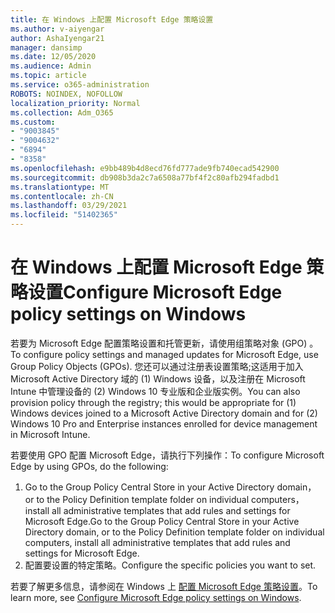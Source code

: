 ```yaml
---
title: 在 Windows 上配置 Microsoft Edge 策略设置
ms.author: v-aiyengar
author: AshaIyengar21
manager: dansimp
ms.date: 12/05/2020
ms.audience: Admin
ms.topic: article
ms.service: o365-administration
ROBOTS: NOINDEX, NOFOLLOW
localization_priority: Normal
ms.collection: Adm_O365
ms.custom:
- "9003845"
- "9004632"
- "6894"
- "8358"
ms.openlocfilehash: e9bb489b4d8ecd76fd777ade9fb740ecad542900
ms.sourcegitcommit: db908b3da2c7a6508a77bf4f2c80afb294fadbd1
ms.translationtype: MT
ms.contentlocale: zh-CN
ms.lasthandoff: 03/29/2021
ms.locfileid: "51402365"
---
```

# <a name="configure-microsoft-edge-policy-settings-on-windows"></a><span data-ttu-id="9c6e7-102">在 Windows 上配置 Microsoft Edge 策略设置</span><span class="sxs-lookup"><span data-stu-id="9c6e7-102">Configure Microsoft Edge policy settings on Windows</span></span>

<span data-ttu-id="9c6e7-103">若要为 Microsoft Edge 配置策略设置和托管更新，请使用组策略对象 (GPO) 。</span><span class="sxs-lookup"><span data-stu-id="9c6e7-103">To configure policy settings and managed updates for Microsoft Edge, use Group Policy Objects (GPOs).</span></span> <span data-ttu-id="9c6e7-104">您还可以通过注册表设置策略;这适用于加入 Microsoft Active Directory 域的 (1) Windows 设备，以及注册在 Microsoft Intune 中管理设备的 (2) Windows 10 专业版和企业版实例。</span><span class="sxs-lookup"><span data-stu-id="9c6e7-104">You can also provision policy through the registry; this would be appropriate for (1) Windows devices joined to a Microsoft Active Directory domain and for (2) Windows 10 Pro and Enterprise instances enrolled for device management in Microsoft Intune.</span></span>

<span data-ttu-id="9c6e7-105">若要使用 GPO 配置 Microsoft Edge，请执行下列操作：</span><span class="sxs-lookup"><span data-stu-id="9c6e7-105">To configure Microsoft Edge by using GPOs, do the following:</span></span>

1. <span data-ttu-id="9c6e7-106">Go to the Group Policy Central Store in your Active Directory domain， or to the Policy Definition template folder on individual computers， install all administrative templates that add rules and settings for Microsoft Edge.</span><span class="sxs-lookup"><span data-stu-id="9c6e7-106">Go to the Group Policy Central Store in your Active Directory domain, or to the Policy Definition template folder on individual computers, install all administrative templates that add rules and settings for Microsoft Edge.</span></span>
2. <span data-ttu-id="9c6e7-107">配置要设置的特定策略。</span><span class="sxs-lookup"><span data-stu-id="9c6e7-107">Configure the specific policies you want to set.</span></span>

<span data-ttu-id="9c6e7-108">若要了解更多信息，请参阅在 Windows 上 [配置 Microsoft Edge 策略设置](https://go.microsoft.com/fwlink/?linkid=2135024)。</span><span class="sxs-lookup"><span data-stu-id="9c6e7-108">To learn more, see [Configure Microsoft Edge policy settings on Windows](https://go.microsoft.com/fwlink/?linkid=2135024).</span></span>
